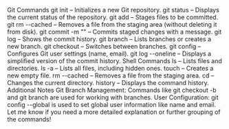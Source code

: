 Git Commands
git init – Initializes a new Git repository.
git status – Displays the current status of the repository.
git add <file> – Stages files to be committed.
git rm --cached <file> – Removes a file from the staging area (without deleting it from disk).
git commit -m "<message>" – Commits staged changes with a message.
git log – Shows the commit history.
git branch – Lists branches or creates a new branch.
git checkout <branch> – Switches between branches.
git config – Configures Git user settings (name, email).
git log --oneline – Displays a simplified version of the commit history.
Shell Commands
ls – Lists files and directories.
ls -a – Lists all files, including hidden ones.
touch <file> – Creates a new empty file.
rm --cached <file> – Removes a file from the staging area.
cd <directory> – Changes the current directory.
history – Displays the command history.
Additional Notes
Git Branch Management: Commands like git checkout -b <branch> and git branch are used for working with branches.
User Configuration: git config --global is used to set global user information like name and email.
Let me know if you need a more detailed explanation or further grouping of the commands!



